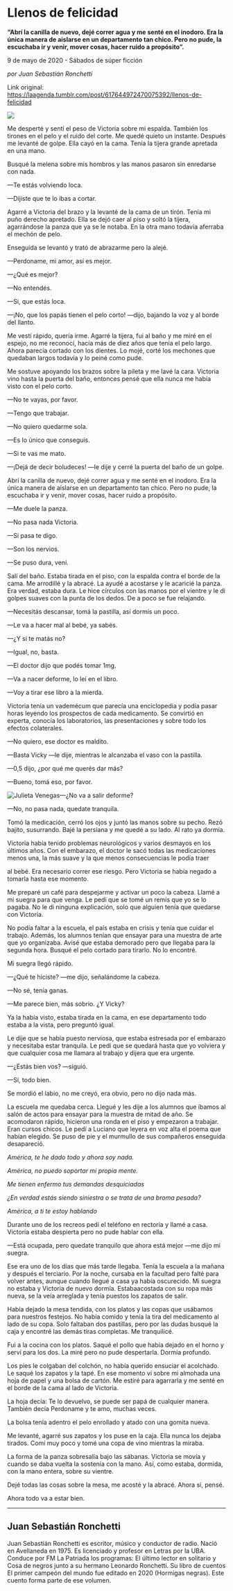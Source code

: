 # Llenos de felicidad

**“Abrí la canilla de nuevo, dejé correr agua y me senté en el inodoro. Era la única manera de aislarse en un departamento tan chico. Pero no pude, la escuchaba ir y venir, mover cosas, hacer ruido a propósito”.**

9 de mayo de 2020 - Sábados de súper ficción

_por Juan Sebastián Ronchetti_

Link original: https://laagenda.tumblr.com/post/617644972470075392/llenos-de-felicidad

![](https://64.media.tumblr.com/e3b54f0c6ce0ca2ad5ecabe02c0ec124/ce96ece9cd52ba62-8e/s500x750/0540cf9f0ed72094cab1f155f96beffe68a773c8.jpg)



Me desperté y sentí el peso de Victoria sobre mi espalda. También los tirones en el pelo y el ruido del corte. Me quedé quieto un instante. Después me levanté de golpe. Ella cayó en la cama. Tenía la tijera grande apretada en una mano.

Busqué la melena sobre mis hombros y las manos pasaron sin enredarse con nada.

—Te estás volviendo loca. 

—Dijiste que te lo ibas a cortar. 

Agarré a Victoria del brazo y la levanté de la cama de un tirón. Tenía mi puño derecho apretado. Ella se dejó caer al piso y soltó la tijera, agarrándose la panza que ya se le notaba. En la otra mano todavía aferraba el mechón de pelo. 

Enseguida se levantó y trató de abrazarme pero la alejé. 

—Perdoname, mi amor, así es mejor.

—¿Qué es mejor?

—No entendés.

—Si, que estás loca.

—¡No, que los papás tienen el pelo corto! —dijo, bajando la voz y al borde del llanto. 

Me vestí rápido, quería irme. Agarré la tijera, fui al baño y me miré en el espejo, no me reconocí, hacía más de diez años que tenía el pelo largo. Ahora parecía cortado con los dientes. Lo mojé, corté los mechones que quedaban largos todavía y lo peiné como pude. 

Me sostuve apoyando los brazos sobre la pileta y me lavé la cara. Victoria vino hasta la puerta del baño, entonces pensé que ella nunca me había visto con el pelo corto. 

—No te vayas, por favor.

—Tengo que trabajar.

—No quiero quedarme sola. 

—Es lo único que conseguís.

—Si te vas me mato.

—¡Dejá de decir boludeces! —le dije y cerré la puerta del baño de un golpe. 

Abrí la canilla de nuevo, dejé correr agua y me senté en el inodoro. Era la única manera de aislarse en un departamento tan chico. Pero no pude, la escuchaba ir y venir, mover cosas, hacer ruido a propósito. 

—Me duele la panza.

—No pasa nada Victoria.

—Si pasa te digo.

—Son los nervios.

—Se puso dura, vení. 

Salí del baño. Estaba tirada en el piso, con la espalda contra el borde de la cama. Me arrodillé y la abracé. La ayudé a acostarse y le acaricié la panza. Era verdad, estaba dura. Le hice círculos con las manos por el vientre y le di golpes suaves con la punta de los dedos. De a poco se fue relajando. 

—Necesitás descansar, tomá la pastilla, así dormís un poco.

—Le va a hacer mal al bebé, ya sabés.

—¿Y si te matás no?

—Igual, no, basta.

—El doctor dijo que podés tomar 1mg.

—Va a nacer deforme, lo leí en el libro.

—Voy a tirar ese libro a la mierda.

Victoria tenía un vademécum que parecía una enciclopedia y podía pasar horas leyendo los prospectos de cada medicamento. Se convirtió en experta, conocía los laboratorios, las presentaciones y sobre todo los efectos colaterales.

—No quiero, ese doctor es maldito. 

—Basta Vicky —le dije, mientras le alcanzaba el vaso con la pastilla. 

—0,5 dijo, ¿por qué me querés dar más? 

—Bueno, tomá eso, por favor. 

![Julieta Venegas](https://64.media.tumblr.com/9615925b0e579640cc8274831accd550/ce96ece9cd52ba62-50/s250x400/95c32b2e139f5ade2217a38e1b0956f682708c6d.jpg)—¿No va a salir deforme?

—No, no pasa nada, quedate tranquila.

Tomó la medicación, cerró los ojos y juntó las manos sobre su pecho. Rezó bajito, susurrando. Bajé la persiana y me quedé a su lado. Al rato ya dormía. 

Victoria había tenido problemas neurológicos y varios desmayos en los últimos años. Con el embarazo, el doctor le sacó todas las medicaciones menos una, la más suave y la que menos consecuencias le podía traer  

al bebé. Era necesario correr ese riesgo. Pero Victoria se había negado a tomarla hasta ese momento. 

Me preparé un café para despejarme y activar un poco la cabeza. Llamé a mi suegra para que venga. Le pedí que se tomé un remís que yo se lo pagaba. No le di ninguna explicación, solo que alguien tenía que quedarse con Victoria. 

No podía faltar a la escuela, el país estaba en crisis y tenía que cuidar el trabajo. Además, los alumnos tenían que ensayar para una muestra de arte que yo organizaba. Avisé que estaba demorado pero que llegaba para la segunda hora. Busqué el pelo cortado para tirarlo. No lo encontré. 

Mi suegra llegó rápido. 

—¿Qué te hiciste? —me dijo, señalándome la cabeza. 

—No sé, tenía ganas. 

—Me parece bien, más sobrio. ¿Y Vicky?

Ya la había visto, estaba tirada en la cama, en ese departamento todo estaba a la vista, pero preguntó igual. 

Le dije que se había puesto nerviosa, que estaba estresada por el embarazo y necesitaba estar tranquila. Le pedí que se quedará hasta que yo volviera y que cualquier cosa me llamara al trabajo y dijera que era urgente. 

—¿Estás bien vos? —siguió.

—Sí, todo bien. 

Se mordió el labio, no me creyó, era obvio, pero no dijo nada más. 

La escuela me quedaba cerca. Llegué y les dije a los alumnos que íbamos al salón de actos para ensayar para la muestra de mitad de año. Se acomodaron rápido, hicieron una ronda en el piso y empezaron a trabajar. Eran cursos chicos. Le pedí a Luciano que leyera en voz alta el poema que habían elegido. Se puso de pie y el murmullo de sus compañeros enseguida desapareció.

*América, te he dado todo y ahora soy nada.*

*América, no puedo soportar mi propia mente.*

*Me tienen enfermo tus demandas desquiciadas*

*¿En verdad estás siendo siniestra o se trata de una broma pesada?*

*América, a ti te estoy hablando*

Durante uno de los recreos pedí el teléfono en rectoría y llamé a casa. Victoria estaba despierta pero no pude hablar con ella. 

—Está ocupada, pero quedate tranquilo que ahora está mejor —me dijo mi suegra.

Ese era uno de los días que más tarde llegaba. Tenía la escuela a la mañana y después el terciario. Por la noche, cursaba en la facultad pero falté para volver antes, aunque cuando llegué a casa ya había oscurecido. Mi suegra no estaba y Victoria de nuevo dormía. Estabaacostada con su ropa más nueva, se la veía arreglada y tenía puestos los zapatos de salir.

Había dejado la mesa tendida, con los platos y las copas que usábamos para nuestros festejos. No había comido y tenía la tira del medicamento al lado de su copa. Solo faltaban dos pastillas, pero por las dudas busqué la caja y encontré las demás tiras completas. Me tranquilicé. 

Fui a la cocina con los platos. Saqué el pollo que había dejado en el horno y serví para los dos. La miré pero no pude despertarla. Dormía profundo.

Los pies le colgaban del colchón, no había querido ensuciar el acolchado. Le saqué los zapatos y la tapé. En ese momento vi sobre mi almohada una hoja de papel y una bolsa de cartón. Me estiré para agarrarla y me senté en el borde de la cama al lado de Victoria. 

La hoja decía: Te lo devuelvo, se puede ser papá de cualquier manera. También decía Perdoname y te amo, muchas veces. 

La bolsa tenía adentro el pelo enrollado y atado con una gomita nueva. 

Me levanté, agarré sus zapatos y los puse en la caja. Ella nunca los dejaba tirados. Comí muy poco y tomé una copa de vino mientras la miraba. 

La forma de la panza sobresalía bajo las sábanas. Victoria se movía y cuando se daba vuelta la sostenía con la mano. Así, como estaba, dormida, con la mano entera, sobre su vientre. 

Dejé todas las cosas sobre la mesa, me acosté y la abracé. Ahora sí, pensé.

Ahora todo va a estar bien.

  




---

Juan Sebastián Ronchetti
------------------------




Juan Sebastián Ronchetti es escritor, músico y conductor de radio. Nació en Avellaneda en 1975. Es licenciado y profesor en Letras por la UBA. Conduce por FM La Patriada los programas: El último lector en solitario y Cosa de negros junto a su hermano Leonardo Ronchetti. Su libro de cuentos El primer campeón del mundo fue editado en 2020 (Hormigas negras). Este cuento forma parte de ese volumen. 

